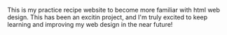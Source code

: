 This is my practice recipe website to become more familiar with html web design. This has been an excitin project, and I'm truly excited to keep learning and improving my web design in the near future!